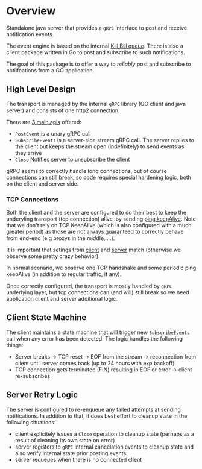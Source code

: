 # Overview

Standalone java server that provides a `gRPC` interface to post and receive notification events.

The event engine is based on the internal [Kill Bill queue](https://github.com/killbill/killbill-commons/tree/master/queue).
There is also a client package written in Go to post and subscribe to such notifications.

The goal of this package is to offer a way to *reliably* post and subscribe to notiifcations from a GO application.


## High Level Design

The transport is managed by the internal `gRPC` library (GO client and java server) and consists of one http2 connection.

There are [3 main apis](https://github.com/killbill/standalone-queue/blob/master/api/queue.proto#L13) offered:
* `PostEvent` is a unary gRPC call
* `SubscribeEvents` is a server-side stream gRPC call. The server replies to the client but keeps the stream open (indefinitely) to send events as they arrive
* `Close` Notifies server to unsubscribe the client


gRPC seems to correctly handle long connections, but of course connections can still break, so code requires special hardening logic, both on the client and server side.


### TCP Connections

Both the client and the server are configured to do their best to keep the underyling transport (tcp connection) alive, by sending [ping keepAlive](https://github.com/grpc/grpc/blob/master/doc/keepalive.md).
Note that we don't rely on TCP KeepAlive (which is also configured with a much greater period) as those are not always guaranteed to correctly
behave from end-end (e.g proxys in the middle, ...).

It is important that setings from [client](https://github.com/killbill/standalone-queue/blob/master/queue-client/src/queue/client.go#L258) and [server](https://github.com/killbill/standalone-queue/blob/master/queue-server/src/main/java/org/killbill/queue/standalone/rpc/QueueServer.java#L103)
match (otherwise we observe some pretty crazy behavior).

In normal scenario, we observe one TCP handshake and some periodic ping keepAlive (in addition to regular traffic, if any).

Once correctly configured, the transport is mostly handled by `gRPC` underlying layer, but tcp connections can (and will) still break so we need application client and server additional logic.


## Client State Machine

The client maintains a state machine that will trigger new `SubscribeEvents` call when any error has been detected.
The logic handles the following things:
* Server breaks -> TCP reset -> EOF from the stream -> reconnection from client until server comes back (up to 24 hours with exp backoff)
* TCP connection gets terminated (FIN) resulting in EOF or error -> client re-subscribes

## Server Retry Logic

The server is [configured](https://github.com/killbill/standalone-queue/blob/master/queue-server/src/main/java/org/killbill/queue/standalone/StandaloneNotificationQueueHandler.java#L44) 
to re-enqueue any failed attempts at sending notifications. In addition to that, it does best effort to cleanup state in the following situations:
* client explicitely issues a `Close` operation to cleanup state (perhaps as a result of cleaning its own state on error)
* server registers to `gRPC` internal cancelation events to cleanup state and also verify internal state prior posting events.
* server requeues when there is no connected client







